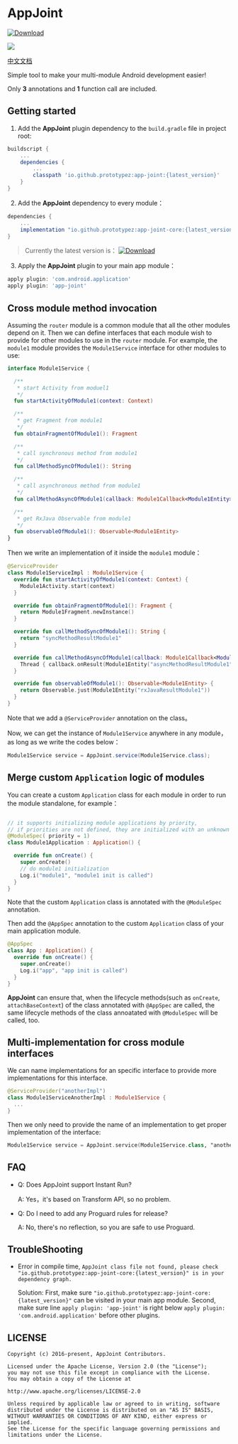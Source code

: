 # AppJoint

[![Download](https://jitpack.io/v/alwaystest/AppJoint.svg)](https://jitpack.io/#alwaystest/AppJoint)

![](https://rawcdn.githack.com/PrototypeZ/AppJoint/master/app-joint-logo.png)

[中文文档](https://github.com/PrototypeZ/AppJoint/blob/master/README_zh.md)

Simple tool to make your multi-module Android development easier! 

Only **3** annotations and **1** function call are included. 

## Getting started

1. Add the **AppJoint** plugin dependency to the `build.gradle` file in project root:

```groovy
buildscript {
    ...
    dependencies {
        ...
        classpath 'io.github.prototypez:app-joint:{latest_version}'
    }
}
```

2. Add the **AppJoint** dependency to every module：

```groovy
dependencies {
    ...
    implementation "io.github.prototypez:app-joint-core:{latest_version}"
}
```

> Currently the latest version is： [ ![Download](https://api.bintray.com/packages/prototypez/maven/app-joint/images/download.svg) ](https://bintray.com/prototypez/maven/app-joint/_latestVersion)

3. Apply the **AppJoint** plugin to your main app module： 

```groovy
apply plugin: 'com.android.application'
apply plugin: 'app-joint'
```

## Cross module method invocation

Assuming the `router` module is a common module that all the other modules depend on it. Then we can define interfaces that each module wish to provide for other modules to use in the `router` module. For example, the `module1` module provides the `Module1Service` interface for other modules to use:  

```kotlin
interface Module1Service {

  /**
   * start Activity from moduel1
   */
  fun startActivityOfModule1(context: Context)

  /**
   * get Fragment from module1 
   */
  fun obtainFragmentOfModule1(): Fragment

  /**
   * call synchronous method from module1
   */
  fun callMethodSyncOfModule1(): String

  /**
   * call asynchronous method from module1
   */
  fun callMethodAsyncOfModule1(callback: Module1Callback<Module1Entity>)

  /**
   * get RxJava Observable from module1 
   */
  fun observableOfModule1(): Observable<Module1Entity>
}
```

Then we write an implementation of it inside the `module1` module：

```kotlin
@ServiceProvider
class Module1ServiceImpl : Module1Service {
  override fun startActivityOfModule1(context: Context) {
    Module1Activity.start(context)
  }

  override fun obtainFragmentOfModule1(): Fragment {
    return Module1Fragment.newInstance()
  }

  override fun callMethodSyncOfModule1(): String {
    return "syncMethodResultModule1"
  }

  override fun callMethodAsyncOfModule1(callback: Module1Callback<Module1Entity>) {
    Thread { callback.onResult(Module1Entity("asyncMethodResultModule1")) }.start()
  }

  override fun observableOfModule1(): Observable<Module1Entity> {
    return Observable.just(Module1Entity("rxJavaResultModule1"))
  }
}
```

Note that we add a `@ServiceProvider` annotation on the class。

Now, we can get the instance of `Module1Service` anywhere in any module，as long as we write the codes below：

```java
Module1Service service = AppJoint.service(Module1Service.class);
```

## Merge custom `Application` logic of modules 

You can create a custom `Application` class for each module in order to run the module standalone, for example：

```kotlin

// it supports initializing module applications by priority,
// if priorities are not defined, they are initialized with an unknown sequence
@ModuleSpec( priority = 1) 
class Module1Application : Application() {

  override fun onCreate() {
    super.onCreate()
    // do module1 initialization
    Log.i("module1", "module1 init is called")
  }
}
```

Note that the custom `Application` class is annotated with the `@ModuleSpec` annotation.

Then add the `@AppSpec` annotation to the custom `Application` class of your main application module.

```kotlin
@AppSpec
class App : Application() {
  override fun onCreate() {
    super.onCreate()
    Log.i("app", "app init is called")
  }
}
```

**AppJoint** can ensure that, when the lifecycle methods(such as `onCreate`, `attachBaseContext`) of the class annotated with `@AppSpec` are called, the same lifecycle methods of the class annoatated with `@ModuleSpec` will be called, too. 

## Multi-implementation for cross module interfaces

We can name implementations for an specific interface to provide more implementations for this interface.

```kotlin
@ServiceProvider("anotherImpl")
class Module1ServiceAnotherImpl : Module1Service {
  ...
}
```

Then we only need to provide the name of an implementation to get proper implementation of the interface:

```kotlin
Module1Service service = AppJoint.service(Module1Service.class, "anotherImpl");
```

## FAQ

+ Q: Does AppJoint support Instant Run?
  
  A: Yes，it's based on Transform API, so no problem.

+ Q: Do I need to add any Proguard rules for release?

  A: No, there's no reflection, so you are safe to use Proguard.

## TroubleShooting

+ Error in compile time, `AppJoint class file not found, please check "io.github.prototypez:app-joint-core:{latest_version}" is in your dependency graph.`

  Solution: First, make sure `"io.github.prototypez:app-joint-core:{latest_version}"` can be visited in your main app module. Second, make sure line `apply plugin: 'app-joint'` is right below `apply plugin: 'com.android.application'` before other plugins.
  
## LICENSE

    Copyright (c) 2016-present, AppJoint Contributors.

    Licensed under the Apache License, Version 2.0 (the "License");
    you may not use this file except in compliance with the License.
    You may obtain a copy of the License at

    http://www.apache.org/licenses/LICENSE-2.0

    Unless required by applicable law or agreed to in writing, software
    distributed under the License is distributed on an "AS IS" BASIS,
    WITHOUT WARRANTIES OR CONDITIONS OF ANY KIND, either express or implied.
    See the License for the specific language governing permissions and
    limitations under the License.
